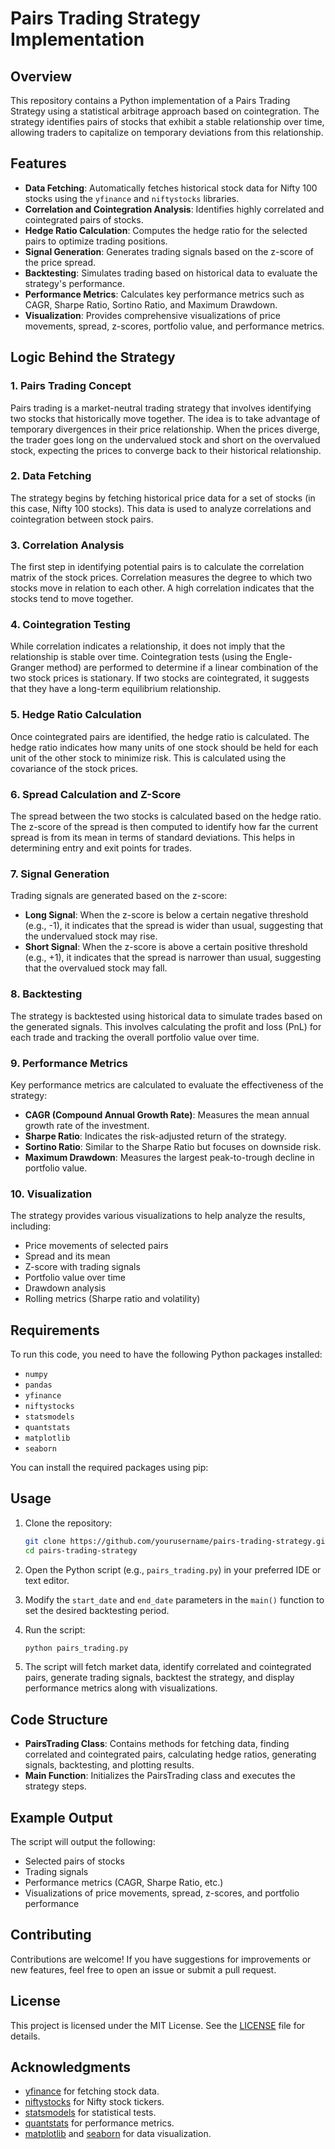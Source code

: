# Pairs Trading Strategy Implementation

## Overview

This repository contains a Python implementation of a Pairs Trading Strategy using a statistical arbitrage approach based on cointegration. The strategy identifies pairs of stocks that exhibit a stable relationship over time, allowing traders to capitalize on temporary deviations from this relationship.

## Features

- **Data Fetching**: Automatically fetches historical stock data for Nifty 100 stocks using the `yfinance` and `niftystocks` libraries.
- **Correlation and Cointegration Analysis**: Identifies highly correlated and cointegrated pairs of stocks.
- **Hedge Ratio Calculation**: Computes the hedge ratio for the selected pairs to optimize trading positions.
- **Signal Generation**: Generates trading signals based on the z-score of the price spread.
- **Backtesting**: Simulates trading based on historical data to evaluate the strategy's performance.
- **Performance Metrics**: Calculates key performance metrics such as CAGR, Sharpe Ratio, Sortino Ratio, and Maximum Drawdown.
- **Visualization**: Provides comprehensive visualizations of price movements, spread, z-scores, portfolio value, and performance metrics.

## Logic Behind the Strategy

### 1. Pairs Trading Concept

Pairs trading is a market-neutral trading strategy that involves identifying two stocks that historically move together. The idea is to take advantage of temporary divergences in their price relationship. When the prices diverge, the trader goes long on the undervalued stock and short on the overvalued stock, expecting the prices to converge back to their historical relationship.

### 2. Data Fetching

The strategy begins by fetching historical price data for a set of stocks (in this case, Nifty 100 stocks). This data is used to analyze correlations and cointegration between stock pairs.

### 3. Correlation Analysis

The first step in identifying potential pairs is to calculate the correlation matrix of the stock prices. Correlation measures the degree to which two stocks move in relation to each other. A high correlation indicates that the stocks tend to move together.

### 4. Cointegration Testing

While correlation indicates a relationship, it does not imply that the relationship is stable over time. Cointegration tests (using the Engle-Granger method) are performed to determine if a linear combination of the two stock prices is stationary. If two stocks are cointegrated, it suggests that they have a long-term equilibrium relationship.

### 5. Hedge Ratio Calculation

Once cointegrated pairs are identified, the hedge ratio is calculated. The hedge ratio indicates how many units of one stock should be held for each unit of the other stock to minimize risk. This is calculated using the covariance of the stock prices.

### 6. Spread Calculation and Z-Score

The spread between the two stocks is calculated based on the hedge ratio. The z-score of the spread is then computed to identify how far the current spread is from its mean in terms of standard deviations. This helps in determining entry and exit points for trades.

### 7. Signal Generation

Trading signals are generated based on the z-score:
- **Long Signal**: When the z-score is below a certain negative threshold (e.g., -1), it indicates that the spread is wider than usual, suggesting that the undervalued stock may rise.
- **Short Signal**: When the z-score is above a certain positive threshold (e.g., +1), it indicates that the spread is narrower than usual, suggesting that the overvalued stock may fall.

### 8. Backtesting

The strategy is backtested using historical data to simulate trades based on the generated signals. This involves calculating the profit and loss (PnL) for each trade and tracking the overall portfolio value over time.

### 9. Performance Metrics

Key performance metrics are calculated to evaluate the effectiveness of the strategy:
- **CAGR (Compound Annual Growth Rate)**: Measures the mean annual growth rate of the investment.
- **Sharpe Ratio**: Indicates the risk-adjusted return of the strategy.
- **Sortino Ratio**: Similar to the Sharpe Ratio but focuses on downside risk.
- **Maximum Drawdown**: Measures the largest peak-to-trough decline in portfolio value.

### 10. Visualization

The strategy provides various visualizations to help analyze the results, including:
- Price movements of selected pairs
- Spread and its mean
- Z-score with trading signals
- Portfolio value over time
- Drawdown analysis
- Rolling metrics (Sharpe ratio and volatility)

## Requirements

To run this code, you need to have the following Python packages installed:

- `numpy`
- `pandas`
- `yfinance`
- `niftystocks`
- `statsmodels`
- `quantstats`
- `matplotlib`
- `seaborn`

You can install the required packages using pip:


## Usage

1. Clone the repository:

   ```bash
   git clone https://github.com/yourusername/pairs-trading-strategy.git
   cd pairs-trading-strategy
   ```

2. Open the Python script (e.g., `pairs_trading.py`) in your preferred IDE or text editor.

3. Modify the `start_date` and `end_date` parameters in the `main()` function to set the desired backtesting period.

4. Run the script:

   ```bash
   python pairs_trading.py
   ```

5. The script will fetch market data, identify correlated and cointegrated pairs, generate trading signals, backtest the strategy, and display performance metrics along with visualizations.

## Code Structure

- **PairsTrading Class**: Contains methods for fetching data, finding correlated and cointegrated pairs, calculating hedge ratios, generating signals, backtesting, and plotting results.
- **Main Function**: Initializes the PairsTrading class and executes the strategy steps.

## Example Output

The script will output the following:

- Selected pairs of stocks
- Trading signals
- Performance metrics (CAGR, Sharpe Ratio, etc.)
- Visualizations of price movements, spread, z-scores, and portfolio performance

## Contributing

Contributions are welcome! If you have suggestions for improvements or new features, feel free to open an issue or submit a pull request.

## License

This project is licensed under the MIT License. See the [LICENSE](LICENSE) file for details.

## Acknowledgments

- [yfinance](https://pypi.org/project/yfinance/) for fetching stock data.
- [niftystocks](https://pypi.org/project/niftystocks/) for Nifty stock tickers.
- [statsmodels](https://www.statsmodels.org/stable/index.html) for statistical tests.
- [quantstats](https://github.com/enzoampil/quantstats) for performance metrics.
- [matplotlib](https://matplotlib.org/) and [seaborn](https://seaborn.pydata.org/) for data visualization.
